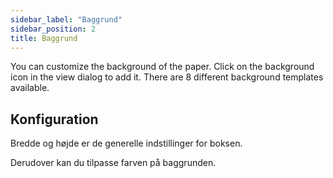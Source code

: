 ```yaml
---
sidebar_label: "Baggrund"
sidebar_position: 2
title: Baggrund
---
```


You can customize the background of the paper. Click on the background icon in the view dialog to add it. There are 8 different background templates available.

## Konfiguration

Bredde og højde er de generelle indstillinger for boksen.

Derudover kan du tilpasse farven på baggrunden.
